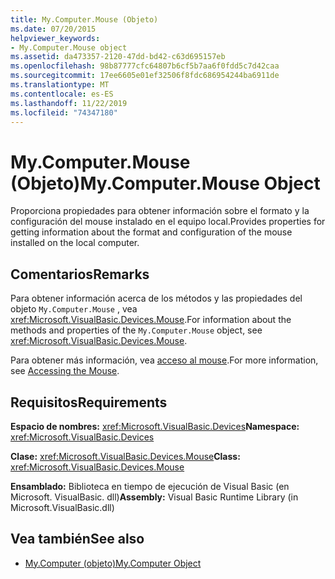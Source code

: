 ```yaml
---
title: My.Computer.Mouse (Objeto)
ms.date: 07/20/2015
helpviewer_keywords:
- My.Computer.Mouse object
ms.assetid: da473357-2120-47dd-bd42-c63d695157eb
ms.openlocfilehash: 98b87777cfc64807b6cf5b7aa6f0fdd5c7d42caa
ms.sourcegitcommit: 17ee6605e01ef32506f8fdc686954244ba6911de
ms.translationtype: MT
ms.contentlocale: es-ES
ms.lasthandoff: 11/22/2019
ms.locfileid: "74347180"
---
```

# <a name="mycomputermouse-object"></a><span data-ttu-id="f81c8-102">My.Computer.Mouse (Objeto)</span><span class="sxs-lookup"><span data-stu-id="f81c8-102">My.Computer.Mouse Object</span></span>
<span data-ttu-id="f81c8-103">Proporciona propiedades para obtener información sobre el formato y la configuración del mouse instalado en el equipo local.</span><span class="sxs-lookup"><span data-stu-id="f81c8-103">Provides properties for getting information about the format and configuration of the mouse installed on the local computer.</span></span>  
  
## <a name="remarks"></a><span data-ttu-id="f81c8-104">Comentarios</span><span class="sxs-lookup"><span data-stu-id="f81c8-104">Remarks</span></span>  
 <span data-ttu-id="f81c8-105">Para obtener información acerca de los métodos y las propiedades del objeto `My.Computer.Mouse` , vea <xref:Microsoft.VisualBasic.Devices.Mouse>.</span><span class="sxs-lookup"><span data-stu-id="f81c8-105">For information about the methods and properties of the `My.Computer.Mouse` object, see <xref:Microsoft.VisualBasic.Devices.Mouse>.</span></span>  
  
 <span data-ttu-id="f81c8-106">Para obtener más información, vea [acceso al mouse](../../../visual-basic/developing-apps/programming/computer-resources/accessing-the-mouse.md).</span><span class="sxs-lookup"><span data-stu-id="f81c8-106">For more information, see [Accessing the Mouse](../../../visual-basic/developing-apps/programming/computer-resources/accessing-the-mouse.md).</span></span>  
  
## <a name="requirements"></a><span data-ttu-id="f81c8-107">Requisitos</span><span class="sxs-lookup"><span data-stu-id="f81c8-107">Requirements</span></span>  
 <span data-ttu-id="f81c8-108">**Espacio de nombres:** <xref:Microsoft.VisualBasic.Devices></span><span class="sxs-lookup"><span data-stu-id="f81c8-108">**Namespace:** <xref:Microsoft.VisualBasic.Devices></span></span>  
  
 <span data-ttu-id="f81c8-109">**Clase:** <xref:Microsoft.VisualBasic.Devices.Mouse></span><span class="sxs-lookup"><span data-stu-id="f81c8-109">**Class:** <xref:Microsoft.VisualBasic.Devices.Mouse></span></span>  
  
 <span data-ttu-id="f81c8-110">**Ensamblado:** Biblioteca en tiempo de ejecución de Visual Basic (en Microsoft. VisualBasic. dll)</span><span class="sxs-lookup"><span data-stu-id="f81c8-110">**Assembly:** Visual Basic Runtime Library (in Microsoft.VisualBasic.dll)</span></span>  
  
## <a name="see-also"></a><span data-ttu-id="f81c8-111">Vea también</span><span class="sxs-lookup"><span data-stu-id="f81c8-111">See also</span></span>

- [<span data-ttu-id="f81c8-112">My.Computer (objeto)</span><span class="sxs-lookup"><span data-stu-id="f81c8-112">My.Computer Object</span></span>](../../../visual-basic/language-reference/objects/my-computer-object.md)
